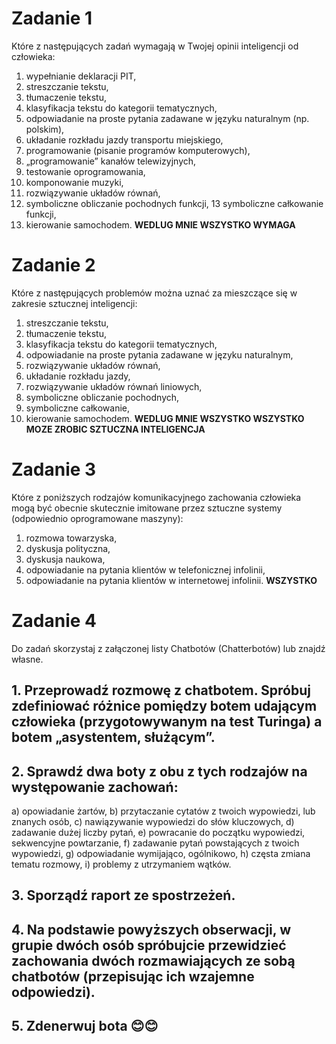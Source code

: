 # Zadanie 1
Które z następujących zadań wymagają w Twojej opinii inteligencji od człowieka:
1. wypełnianie deklaracji PIT,
2. streszczanie tekstu,
3. tłumaczenie tekstu,
4. klasyfikacja tekstu do kategorii tematycznych,
5. odpowiadanie na proste pytania zadawane w języku naturalnym (np. polskim),
6. układanie rozkładu jazdy transportu miejskiego,
7. programowanie (pisanie programów komputerowych),
8. „programowanie” kanałów telewizyjnych,
9. testowanie oprogramowania,
10. komponowanie muzyki,
11. rozwiązywanie układów równań,
12. symboliczne obliczanie pochodnych funkcji,
13 symboliczne całkowanie funkcji,
14. kierowanie samochodem.
**WEDLUG MNIE WSZYSTKO WYMAGA**

# Zadanie 2
Które z następujących problemów można uznać za mieszczące się w zakresie sztucznej
inteligencji:
1. streszczanie tekstu,
2. tłumaczenie tekstu,
3. klasyfikacja tekstu do kategorii tematycznych,
4. odpowiadanie na proste pytania zadawane w języku naturalnym,
5. rozwiązywanie układów równań,
6. układanie rozkładu jazdy,
7. rozwiązywanie układów równań liniowych,
8. symboliczne obliczanie pochodnych,
9. symboliczne całkowanie,
10. kierowanie samochodem.
**WEDLUG MNIE WSZYSTKO WSZYSTKO MOZE ZROBIC SZTUCZNA INTELIGENCJA**

# Zadanie 3
Które z poniższych rodzajów komunikacyjnego zachowania człowieka mogą być
obecnie skutecznie imitowane przez sztuczne systemy (odpowiednio oprogramowane
maszyny):
1. rozmowa towarzyska,
2. dyskusja polityczna,
3. dyskusja naukowa,
4. odpowiadanie na pytania klientów w telefonicznej infolinii,
5. odpowiadanie na pytania klientów w internetowej infolinii.
**WSZYSTKO**

# Zadanie 4
Do zadań skorzystaj z załączonej listy Chatbotów (Chatterbotów) lub znajdź własne.
## 1. Przeprowadź rozmowę z chatbotem. Spróbuj zdefiniować różnice pomiędzy botem udającym człowieka (przygotowywanym na test Turinga) a botem „asystentem, służącym”.

## 2. Sprawdź dwa boty z obu z tych rodzajów na występowanie zachowań:
a) opowiadanie żartów,
b) przytaczanie cytatów z twoich wypowiedzi, lub znanych osób,
c) nawiązywanie wypowiedzi do słów kluczowych,
d) zadawanie dużej liczby pytań,
e) powracanie do początku wypowiedzi, sekwencyjne powtarzanie,
f) zadawanie pytań powstających z twoich wypowiedzi,
g) odpowiadanie wymijająco, ogólnikowo,
h) częsta zmiana tematu rozmowy,
i) problemy z utrzymaniem wątków.

## 3. Sporządź raport ze spostrzeżeń.

## 4. Na podstawie powyższych obserwacji, w grupie dwóch osób spróbujcie przewidzieć zachowania dwóch rozmawiających ze sobą chatbotów (przepisując ich wzajemne odpowiedzi).

## 5. Zdenerwuj bota 😊😊
